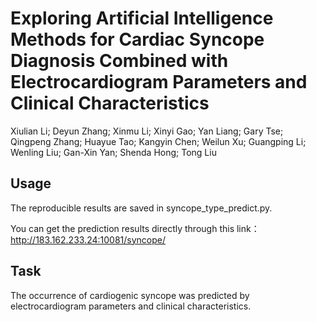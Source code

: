 # Exploring Artificial Intelligence Methods for Cardiac Syncope Diagnosis Combined with Electrocardiogram Parameters and Clinical Characteristics

Xiulian Li; Deyun Zhang; Xinmu Li; Xinyi Gao; Yan Liang; Gary Tse; Qingpeng Zhang; Huayue Tao; Kangyin Chen; Weilun Xu; Guangping Li; Wenling Liu; Gan-Xin Yan; Shenda Hong; Tong Liu


## Usage

The reproducible results are saved in syncope_type_predict.py.

You can get the prediction results directly through this link：http://183.162.233.24:10081/syncope/


## Task

The occurrence of cardiogenic syncope was predicted by electrocardiogram parameters and clinical characteristics.

